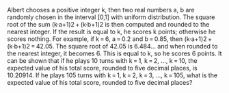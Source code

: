 
Albert chooses a positive integer k, then two real numbers a, b are randomly chosen in the interval [0,1] with uniform distribution.
The square root of the sum (k&#183;a+1)2&#8201;+&#8201;(k&#183;b+1)2 is then computed and rounded to the nearest integer. If the result is equal to k, he scores k points; otherwise he scores nothing.
For example, if k&#8201;=&#8201;6, a&#8201;=&#8201;0.2 and b&#8201;=&#8201;0.85, then (k&#183;a+1)2&#8201;+&#8201;(k&#183;b+1)2&#8201;=&#8201;42.05.
The square root of 42.05 is 6.484... and when rounded to the nearest integer, it becomes 6.
This is equal to k, so he scores 6 points.
It can be shown that if he plays 10 turns with k&#8201;=&#8201;1, k&#8201;=&#8201;2, ..., k&#8201;=&#8201;10, the expected value of his total score, rounded to five decimal places, is 10.20914.
If he plays 105 turns with k&#8201;=&#8201;1, k&#8201;=&#8201;2, k&#8201;=&#8201;3, ..., k&#8201;=&#8201;105, what is the expected value of his total score, rounded to five decimal places?
